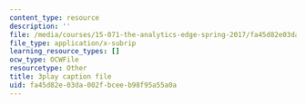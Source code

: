```yaml
---
content_type: resource
description: ''
file: /media/courses/15-071-the-analytics-edge-spring-2017/fa45d82e03da002fbceeb98f95a55a0a_WYrDTn37m-I.srt
file_type: application/x-subrip
learning_resource_types: []
ocw_type: OCWFile
resourcetype: Other
title: 3play caption file
uid: fa45d82e-03da-002f-bcee-b98f95a55a0a
---
```

